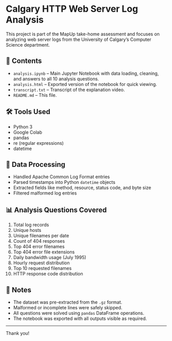 # Calgary HTTP Web Server Log Analysis

This project is part of the MapUp take-home assessment and focuses on analyzing web server logs from the University of Calgary’s Computer Science department.

## 📁 Contents

- `analysis.ipynb` – Main Jupyter Notebook with data loading, cleaning, and answers to all 10 analysis questions.
- `analysis.html` – Exported version of the notebook for quick viewing.
- `transcript.txt` – Transcript of the explanation video.
- `README.md` – This file.

## 🛠 Tools Used

- Python 3
- Google Colab
- pandas
- re (regular expressions)
- datetime

## 🧹 Data Processing

- Handled Apache Common Log Format entries
- Parsed timestamps into Python `datetime` objects
- Extracted fields like method, resource, status code, and byte size
- Filtered malformed log entries

## 📊 Analysis Questions Covered

1. Total log records
2. Unique hosts
3. Unique filenames per date
4. Count of 404 responses
5. Top 404 error filenames
6. Top 404 error file extensions
7. Daily bandwidth usage (July 1995)
8. Hourly request distribution
9. Top 10 requested filenames
10. HTTP response code distribution

## 📌 Notes

- The dataset was pre-extracted from the `.gz` format.
- Malformed or incomplete lines were safely skipped.
- All questions were solved using `pandas` DataFrame operations.
- The notebook was exported with all outputs visible as required.

---

Thank you!
